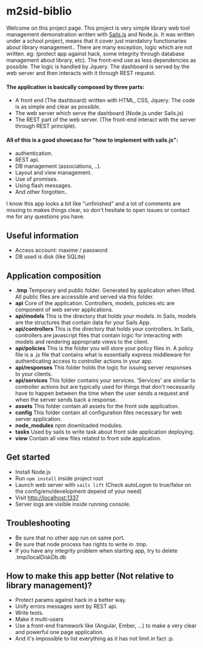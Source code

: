 # m2sid-biblio

Welcome on this project page. This project is very simple library web tool management demonstration written with [Sails.js](http://sailsjs.org) and Node.js.
It was written under a school project, means that it cover just mandatory functionaries about library management.. 
There are many exception, logic which are not written. eg: (protect app against hack, some integrity through database management about library, etc).
The front-end use as less dependencies as possible. The logic is handled by Jquery. The dashboard is served by the web server and then interacts with it through REST request.

#### The application is basically composed by three parts:
- A front end (The dashboard) written with HTML, CSS, Jquery. The code is as simple and clear as possible.
- The web server which serve the dashboard (Node.js under Sails.js)
- The REST part of the web server. (The front-end interact with the server through REST principle).

#### All of this is a good showcase for "how to implement with sails.js":
- authentication.
- REST api.
- DB management (associations, ..).
- Layout and view management.
- Use of promises.
- Using flash messages.
- And other forgotten..

I know this app looks a bit like "unfinished" and a lot of comments are missing to makes things clear, so don't hesitate to open issues or contact me for any questions you have.

## Useful information
- Access account: maxime / password
- DB used is disk (like SQLite)

## Application composition
- **.tmp** Temporary and public folder. Generated by application when lifted. All public files are accessible and served via this folder.
- **api** Core of the application. Controllers, models, policies etc are component of web server applications.
- **api/models** This is the directory that holds your models. In Sails, models are the structures that contain data for your Sails App.
- **api/controllers** This is the directory that holds your controllers. In Sails, controllers are javascript files that contain logic for interacting with models and rendering appropriate views to the client.
- **api/policies** This is the folder you will store your policy files in. A policy file is a .js file that contains what is essentially express middleware for authenticating access to controller actions in your app.
- **api/responses** This folder holds the logic for issuing server responses to your clients.
- **api/services** This folder contains your services. 'Services' are similar to controller actions but are typically used for things that don't necessarily have to happen between the time when the user sends a request and when the server sends back a response.
- **assets** This folder contain all assets for the front side application.
- **config** This folder contain all configuration files necessary for web server application.
- **node_modules** npm downloaded modules.
- **tasks** Used by sails to write task about front side application deploying.
- **view** Contain all view files related to front side application.

## Get started
- Install Node.js
- Run `npm install` inside project root
- Launch web server with `sails lift` (Check autoLogon to true/false on the config/env/development depend of your need)
- Visit [http://localhost:1337](http://localhost:1337)
- Server logs are visible inside running console.

## Troubleshooting
- Be sure that no other app run on same port.
- Be sure that node process has rights to write in .tmp.
- If you have any integrity problem when starting app, try to delete .tmp/localDiskDb.db

## How to make this app better (Not relative to library management)?
- Protect params against hack in a better way.
- Unify errors messages sent by REST api.
- Write tests.
- Make it multi-users
- Use a front-end framework like (Angular, Ember, ...) to make a very clear and powerful one page application.
- And it's impossible to list everything as it has not limit in fact :p.
